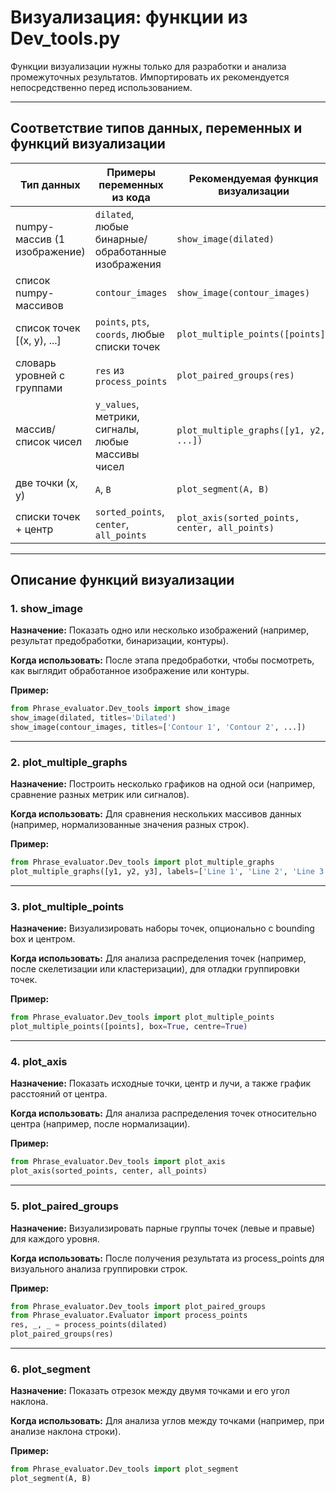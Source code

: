 # Визуализация: функции из Dev_tools.py

Функции визуализации нужны только для разработки и анализа промежуточных результатов. Импортировать их рекомендуется непосредственно перед использованием.

---

## Соответствие типов данных, переменных и функций визуализации

| Тип данных                | Примеры переменных из кода                | Рекомендуемая функция визуализации         |
|--------------------------|-------------------------------------------|--------------------------------------------|
| numpy-массив (1 изображение) | `dilated`, любые бинарные/обработанные изображения | `show_image(dilated)`                      |
| список numpy-массивов     | `contour_images`                         | `show_image(contour_images)`               |
| список точек [(x, y), ...]| `points`, `pts`, `coords`, любые списки точек | `plot_multiple_points([points])`           |
| словарь уровней с группами| `res` из `process_points`                | `plot_paired_groups(res)`                  |
| массив/список чисел       | `y_values`, метрики, сигналы, любые массивы чисел | `plot_multiple_graphs([y1, y2, ...])`      |
| две точки (x, y)          | `A`, `B`                                 | `plot_segment(A, B)`                       |
| списки точек + центр      | `sorted_points`, `center`, `all_points`  | `plot_axis(sorted_points, center, all_points)` |

---

## Описание функций визуализации

### 1. show_image
**Назначение:** Показать одно или несколько изображений (например, результат предобработки, бинаризации, контуры).

**Когда использовать:** После этапа предобработки, чтобы посмотреть, как выглядит обработанное изображение или контуры.

**Пример:**
```python
from Phrase_evaluator.Dev_tools import show_image
show_image(dilated, titles='Dilated')
show_image(contour_images, titles=['Contour 1', 'Contour 2', ...])
```

---

### 2. plot_multiple_graphs
**Назначение:** Построить несколько графиков на одной оси (например, сравнение разных метрик или сигналов).

**Когда использовать:** Для сравнения нескольких массивов данных (например, нормализованные значения разных строк).

**Пример:**
```python
from Phrase_evaluator.Dev_tools import plot_multiple_graphs
plot_multiple_graphs([y1, y2, y3], labels=['Line 1', 'Line 2', 'Line 3'])
```

---

### 3. plot_multiple_points
**Назначение:** Визуализировать наборы точек, опционально с bounding box и центром.

**Когда использовать:** Для анализа распределения точек (например, после скелетизации или кластеризации), для отладки группировки точек.

**Пример:**
```python
from Phrase_evaluator.Dev_tools import plot_multiple_points
plot_multiple_points([points], box=True, centre=True)
```

---

### 4. plot_axis
**Назначение:** Показать исходные точки, центр и лучи, а также график расстояний от центра.

**Когда использовать:** Для анализа распределения точек относительно центра (например, после нормализации).

**Пример:**
```python
from Phrase_evaluator.Dev_tools import plot_axis
plot_axis(sorted_points, center, all_points)
```

---

### 5. plot_paired_groups
**Назначение:** Визуализировать парные группы точек (левые и правые) для каждого уровня.

**Когда использовать:** После получения результата из process_points для визуального анализа группировки строк.

**Пример:**
```python
from Phrase_evaluator.Dev_tools import plot_paired_groups
from Phrase_evaluator.Evaluator import process_points
res, _, _ = process_points(dilated)
plot_paired_groups(res)
```

---

### 6. plot_segment
**Назначение:** Показать отрезок между двумя точками и его угол наклона.

**Когда использовать:** Для анализа углов между точками (например, при анализе наклона строки).

**Пример:**
```python
from Phrase_evaluator.Dev_tools import plot_segment
plot_segment(A, B)
```